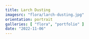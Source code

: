 ```yaml
---
title: Larch Dusting
imagesrc: "flora/larch-dusting.jpg"
orientation: portrait
galleries: [ "flora", "portfolio" ]
date: "2022-11-06"
---
```

